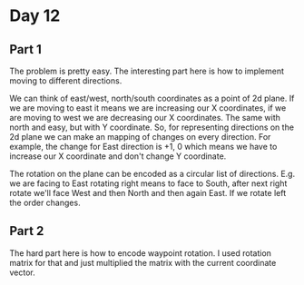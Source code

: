 Day 12
======

## Part 1
The problem is pretty easy. The interesting part here is how to implement moving
to different directions.

We can think of east/west, north/south coordinates as a point of 2d plane. If we
are moving to east it means we are increasing our X coordinates, if we are
moving to west we are decreasing our X coordinates. The same with north and
easy, but with Y coordinate. So, for representing directions on the 2d plane we
can make an mapping of changes on every direction. For example, the change for
East direction is +1, 0 which means we have to increase our X coordinate and
don't change Y coordinate.

The rotation on the plane can be encoded as a circular list of directions. E.g.
we are facing to East rotating right means to face to South, after next right
rotate we'll face West and then North and then again East. If we rotate left the
order changes.


## Part 2

The hard part here is how to encode waypoint rotation. I used rotation matrix
for that and just multiplied the matrix with the current coordinate vector.
